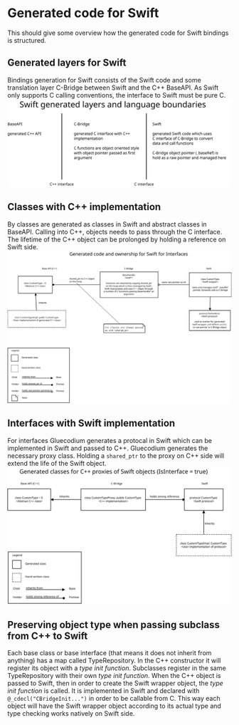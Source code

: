 # Generated code for Swift

This should give some overview how the generated code for Swift bindings is structured.

## Generated layers for Swift

Bindings generation for Swift consists of the Swift code and some translation layer C-Bridge between Swift and the C++ BaseAPI. As Swift only supports C calling conventions, the interface to Swift must be pure C.
![Generated code overview](diagrams/SwiftOverview.svg)

## Classes with C++ implementation

By classes are generated as classes in Swift and abstract classes in BaseAPI. Calling into C++, objects needs to pass through the
C interface. The lifetime of the C++ object can be prolonged by holding a reference on Swift side.
![Interfaces code overview](diagrams/SwiftInterfaces.svg)

## Interfaces with Swift implementation

For interfaces Gluecodium generates a protocal in Swift which can be implemented in Swift and passed to C++. Gluecodium generates
the necessary proxy class. Holding a `shared_ptr` to the proxy on C++ side will extend the life of the Swift object.
![Listeners code overview](diagrams/SwiftProxy.svg)

## Preserving object type when passing subclass from C++ to Swift

Each base class or base interface (that means it does not inherit from anything) has a map called TypeRepository. In the C++
constructor it will register its object with a *type init function*. Subclasses register in the same TypeRepository with their own
*type init function*. When the C++ object is passed to Swift, then in order to create the Swift wrapper object, the *type init
function* is called. It is implemented in Swift and declared with `@_cdecl("CBridgeInit...")` in order to be callable from C.
This way each object will have the Swift wrapper object according to its actual type and type checking works natively on Swift side.
